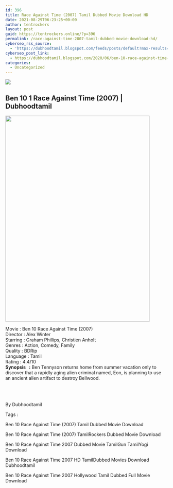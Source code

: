 ```yaml
---
id: 396
title: Race Against Time (2007) Tamil Dubbed Movie Download HD
date: 2021-08-29T06:23:25+00:00
author: tentrockers
layout: post
guid: https://tentrockers.online/?p=396
permalink: /race-against-time-2007-tamil-dubbed-movie-download-hd/
cyberseo_rss_source:
  - 'https://dubhoodtamil.blogspot.com/feeds/posts/default?max-results=150&start-index=151'
cyberseo_post_link:
  - https://dubhoodtamil.blogspot.com/2020/06/ben-10-race-against-time-tamil.html
categories:
  - Uncategorized
---
```

<div class="media_block">
  <img src="https://1.bp.blogspot.com/-WtwmGjQcCCY/Xu2Be-VmBNI/AAAAAAAABc0/9WsXXWxjFesMVcIocEYDWJENMuyvCUFdwCNcBGAsYHQ/s72-c/poster-780.jpg" class="media_thumbnail" />
</div>

<div dir="ltr" trbidi="on" readability="14.6875">
  <h2>
    <span face="Helvetica Neue, Arial, Helvetica, sans-serif">Ben 10 1 Race Against Time (2007) | Dubhoodtamil</span>
  </h2>
  
  <div class="separator">
    <a href="https://1.bp.blogspot.com/-WtwmGjQcCCY/Xu2Be-VmBNI/AAAAAAAABc0/9WsXXWxjFesMVcIocEYDWJENMuyvCUFdwCNcBGAsYHQ/s1600/poster-780.jpg"><img loading="lazy" border="0" data-original-height="1111" data-original-width="780" height="640" src="https://1.bp.blogspot.com/-WtwmGjQcCCY/Xu2Be-VmBNI/AAAAAAAABc0/9WsXXWxjFesMVcIocEYDWJENMuyvCUFdwCNcBGAsYHQ/s640/poster-780.jpg" width="448" /></a>
  </div>
  
  <p>
    <span face="Trebuchet MS, sans-serif">Movie<span> </span>:<span> </span>Ben 10 Race Against Time (2007)</span><br /><span face="Trebuchet MS, sans-serif">Director<span> </span>:<span> </span>Alex Winter</span><br /><span face="Trebuchet MS, sans-serif">Starring<span> </span>:<span> </span>Graham Phillips, Christien Anholt</span><br /><span face="Trebuchet MS, sans-serif">Genres<span> </span>:<span> </span>Action, Comedy, Family</span><br /><span face="Trebuchet MS, sans-serif">Quality<span> </span>:<span> </span>BDRip</span><br /><span face="Trebuchet MS, sans-serif">Language<span> </span>:<span> </span>Tamil</span><br /><span face="Trebuchet MS, sans-serif">Rating<span> </span>:<span> </span>4.4/10</span><br /><span face="Trebuchet MS, sans-serif"><b>Synopsis&nbsp; &nbsp;:</b> Ben Tennyson returns home from summer vacation only to discover that a rapidly aging alien criminal named, Eon, is planning to use an ancient alien artifact to destroy Bellwood.</span><br /><span face="Trebuchet MS, sans-serif"><br /></span><br /> <span face="Trebuchet MS, sans-serif"><br /></span>
  </p>
  
  <p>
    <span face="Verdana, sans-serif">By Dubhoodtamil</span>
  </p>
  
  <p>
    <span>Tags :</span>
  </p>
  
  <p>
    <span>Ben 10 Race Against Time (2007) Tamil Dubbed Movie Download</span>
  </p>
  
  <p>
    <span>Ben 10 Race Against Time (2007) TamilRockers Dubbed Movie Download</span>
  </p>
  
  <p>
    <span>Ben 10 Race Against Time 2007 Dubbed Movie TamilGun TamilYogi Download</span>
  </p>
  
  <p>
    <span>Ben 10 Race Against Time 2007 HD TamilDubbed Movies Download Dubhoodtamil</span>
  </p>
  
  <p>
    <span>Ben 10 Race Against Time 2007 Hollywood Tamil Dubbed Full Movie Download</span>
  </p>
</div>